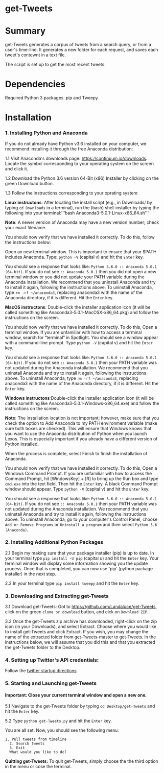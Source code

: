 # get-Tweets

# Summary
get-Tweets generates a corpus of tweets from a search query, or from a user's time-line. It generates a new folder for each request, and saves each tweet's contewnt in a text file.

The script is set up to get the most recent tweets.

# Dependencies
Required Python 3 packages: pip and Tweepy


# Installation
### 1. Installing Python and Anaconda
If you do not already have Python v3.6 installed on your computer, we recommend installing it through the free Anaconda distribution:

1.1 Visit Anaconda's downloads page: https://continuum.io/downloads. Locate the symbol corresponding to your operating system on the screen and click it.

1.2 Download the Python 3.6 version 64-Bit (x86) Installer by clicking on the green Download button.

1.3 Follow the instructions corresponding to your oprating system:
  
  **Linux instructons**: After locating the install script (e.g., in Downloads/ by typing ```cd Downloads``` in a terminal), run the (bash) shell installer by typing the following into your terminal:'''bash Anaconda3-5.0.1-Linux-x86_64.sh'''
  
**Note:** A newer version of Anaconda may have a new version number; check your exact filename.

You should now verify that we have installed it correctly. To do this, follow the instructions below:

Open an new terminal window. This is important to ensure that your $PATH includes Anaconda.
Type: ```python -V``` (capital v) and hit the ```Enter``` key.


You should see a response that looks like: ```Python 3.6.0 :: Anaconda 5.0.1 (64-bit)```. If you do not see ```:: Anaconda 5.0.1``` then you did not open a new terminal window or you did not update your PATH variable during the Anaconda installation. We recommend that you uninstall Anaconda and try to install it again, following the instructions above. To uninstall Anaconda, type ```rm -rf ~/anaconda3```, replacing anaconda3 with the name of the Anaconda directory, if it is different. Hit the ```Enter``` key.


  **MacOS instructons**: Double-click the installer application icon (it will be called something like Anaconda3-5.0.1-MacOSX-x86_64.pkg) and follow the instructions on the screen.
  
You should now verify that we have installed it correctly. To do this, Open a terminal window. If you are unfamiliar with how to access a terminal window, search for “terminal” in Spotlight. You should see a window appear with a command-line prompt. Type ```python -V``` (capital v) and hit the ```Enter``` key.


You should see a response that looks like: ```Python 3.6.0 :: Anaconda 5.0.1 (64-bit)```. If you do not see ```:: Anaconda 5.0.1``` then your PATH variable was not updated during the Anaconda installation. We recommend that you uninstall Anaconda and try to install it again, following the instructions above. To uninstall Anaconda, type ```rm -rf ~/anaconda3```, replacing anaconda3 with the name of the Anaconda directory, if it is different. Hit the ```Enter``` key.
  
   **Windows instructons**:Double-click the installer application icon (it will be called something like Anaconda3-5.0.1-Windows-x86_64.exe) and follow the instructions on the screen.

**Note:** The installation location is not important; however, make sure that you check the option to Add Anaconda to my PATH environment variable (make sure both boxes are checked). This will ensure that Windows knows that you want to use the Anaconda distribution of Python when you launch Lexos. This is especially important if you already have a different version of Python installed.

When the process is complete, select Finish to finish the installation of Anaconda.

You should now verify that we have installed it correctly. To do this, Open a Windows Command Prompt. If you are unfamiliar with how to access the Command Prompt, hit [WindowsKey] + [R] to bring up the Run box and type ```cmd.exe``` into the text field. Then hit the ```Enter``` key. A black Command Prompt window should appear. Type ```python -V``` (capital v) and hit the ```Enter``` key.

You should see a response that looks like: ```Python 3.6.0 :: Anaconda 5.0.1 (64-bit)```. If you do not see ```:: Anaconda 5.0.1``` then your PATH variable was not updated during the Anaconda installation. We recommend that you uninstall Anaconda and try to install it again, following the instructions above. To uninstall Anaconda, go to your computer's Control Panel, choose ```Add or Remove Programs``` or ```Uninstall a program``` and then select ```Python 3.6 (Anaconda)```.
    
### 2. Installing Additional Python Packages

   2.1 Begin my making sure that your package installer (pip) is up to date. In your terminal type ```pip install -U pip``` (capital u) and hit the ```Enter``` key. Your terminal window will display some information showing you the update process. Once that is completed, you can now use 'pip' (python package installer) in the next step.
   
   2.2 In your terminal type ```pip install tweepy``` and hit the ```Enter``` key.

### 3. Downloading and Extracting get-Tweets

3.1 Download get-Tweets: Got to https://github.com/Landaluce/get-Tweets, click on the green ```clone or download``` button, and cick on ```Download ZIP```.

3.2 Once the get-Tweets zip archive has downloaded, right-click on the zip icon (in your Downloads), and select Extract. Choose where you would like to install get-Tweets and click Extract. If you wish, you may change the name of the extracted folder from get-Tweets-master to get-Tweets. In the instructions below, we will assume that you did this and that you extracted the get-Tweets folder to the Desktop.

### 4. Setting up Twitter's API credentials:
Follow the [twitter startup directions](twitter_startup_directions.pdf)


### 5. Starting and Launching get-Tweets
#### Important: Close your current terminal window and open a new one.

5.1 Navigate to the get-Tweets folder by typing ```cd Desktop/get-Tweets``` and hit the ```Enter``` key.
    
5.2 Type ```python get-Tweets.py``` and hit the ```Enter``` key. 

You are all set. Now, you should see the following menu:

    1. Pull tweets from timeline
	  2. Search tweets
	  3. Exit
	  What would you like to do? 
    
**Quitting get-Tweets:** To quit get-Tweets, simply choose the the third option in the menu or cose the terminal.
